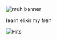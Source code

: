 <img alt="muh banner" src="https://i.imgur.com/DmNUmR4.jpg">   

learn elixir my fren

![Hits](https://api.hits.link/v1/hits?url=https%3A%2F%2Fgithub.com%2Ftnb24&label=visits&bgRight=575fff&border=square)
